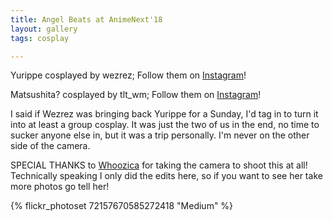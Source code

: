 ```yaml
---
title: Angel Beats at AnimeNext'18
layout: gallery
tags: cosplay

---
```


Yurippe cosplayed by wezrez; Follow them on [Instagram](https://www.instagram.com/wezrez)!

Matsushita? cosplayed by tlt_wm; Follow them on [Instagram](https://www.instagram.com/tlt_wm)!

I said if Wezrez was bringing back Yurippe for a Sunday, I'd tag in to turn it into at least a group cosplay. It was just the two of us in the end, no time to sucker anyone else in, but it was a trip personally. I'm never on the other side of the camera.

SPECIAL THANKS to [Whoozica](https://www.instagram.com/whoozica) for taking the camera to shoot this at all! Technically speaking I only did the edits here, so if you want to see her take more photos go tell her!

{% flickr_photoset 72157670585272418 "Medium" %}